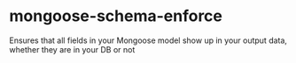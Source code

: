 # mongoose-schema-enforce
Ensures that all fields in your Mongoose model show up in your output data, whether they are in your DB or not
